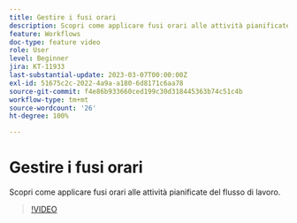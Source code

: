 ```yaml
---
title: Gestire i fusi orari
description: Scopri come applicare fusi orari alle attività pianificate del flusso di lavoro.
feature: Workflows
doc-type: feature video
role: User
level: Beginner
jira: KT-11933
last-substantial-update: 2023-03-07T00:00:00Z
exl-id: 51675c2c-2022-4a9a-a180-6d8171c6aa78
source-git-commit: f4e86b933660ced199c30d318445363b74c51c4b
workflow-type: tm+mt
source-wordcount: '26'
ht-degree: 100%

---
```


# Gestire i fusi orari

Scopri come applicare fusi orari alle attività pianificate del flusso di lavoro.

>[!VIDEO](https://video.tv.adobe.com/v/3416040?quality=12&learn=on)
